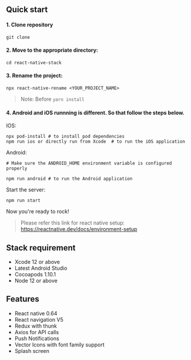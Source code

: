 ## Quick start

#### 1. Clone repository
 ```command
git clone  
```

#### 2.  Move to the appropriate directory:
```command
cd react-native-stack
```

#### 3. Rename the project: 

```command
npx react-native-rename <YOUR_PROJECT_NAME>
```

> Note: Before `yarn install`

#### 4. Android and iOS runnning is different. So that follow the steps below.

IOS:

```command
npx pod-install # to install pod dependencies
npm run ios or directly run from Xcode  # to run the iOS application
```

Android:

```command
# Make sure the ANDROID_HOME environment variable is configured properly

npm run android # to run the Android application
```

Start the server:
```command
npm run start
```

Now you're ready to rock!

> Please refer this link for react native setup: https://reactnative.dev/docs/environment-setup

## Stack requirement

- Xcode 12 or above
- Latest Android Studio
- Cocoapods 1.10.1
- Node 12 or above

## Features

- React native 0.64
- React navigation V5
- Redux with thunk
- Axios for API calls
- Push Notifications
- Vector Icons with font family support
- Splash screen